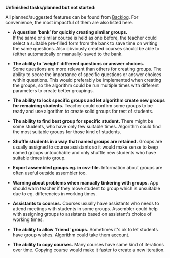 **Unfinished tasks/planned but not started:**

All planned/suggested features can be found from [Backlog](https://github.com/UniversityOfHelsinkiCS/prkl/projects/1). For convenience, the most impactful of them are also listed here.

* **A question ‘bank’ for quickly creating similar groups.**  
If the same or similar course is held as one before, the teacher could select a suitable pre-filled form from the bank to save time on writing the same questions. Also obviously created courses should be able to (either automatically or manually) saved to the bank.

* **The ability to ‘weight’ different questions or answer choices.**  
Some questions are more relevant than others for creating groups. The ability to score the importance of specific questions or answer choices within questions. This would preferably be implemented when creating the groups, so the algorithm could be run multiple times with different parameters to create better groupings.

* **The ability to lock specific groups and let algorithm create new groups for remaining students.**
Teacher could confirm some groups to be ready and use algorithm to create solid groups for rest of students.

* **The ability to find best group for specific student.**
There might be some students, who have only few suitable times. Algorithm could find the most suitable groups for those kind of students.

* **Shuffle students in a way that named groups are retained.**
Groups are usually assigned to course assistants so it would make sense to keep named groups untouchable and only shuffle new students who have suitable times into group.

* **Export assembled groups eg. in csv-file.**
Information about groups are often useful outside assembler too.

* **Warning about problems when manually tinkering with groups.**
App should warn teacher if they move student to group which is unsuitable due to eg. differencies in working times.

* **Assistants to courses.**
Courses usually have assistants who needs to attend meetings with students in some groups. Assembler could help with assigning groups to assistants based on assistant's choice of working times.

* **The ability to allow 'friend' groups.**
Sometimes it's ok to let students have group wishes. Algorithm could take them account.

* **The ability to copy courses.**
Many courses have same kind of iterations over time. Copying course would make it faster to create a new iteration.